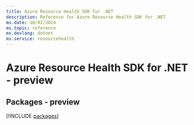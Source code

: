 ```yaml
---
title: Azure Resource Health SDK for .NET
description: Reference for Azure Resource Health SDK for .NET
ms.date: 10/02/2024
ms.topic: reference
ms.devlang: dotnet
ms.service: resourcehealth
---
```

# Azure Resource Health SDK for .NET - preview
## Packages - preview
[!INCLUDE [packages](resource-health-index.md)]